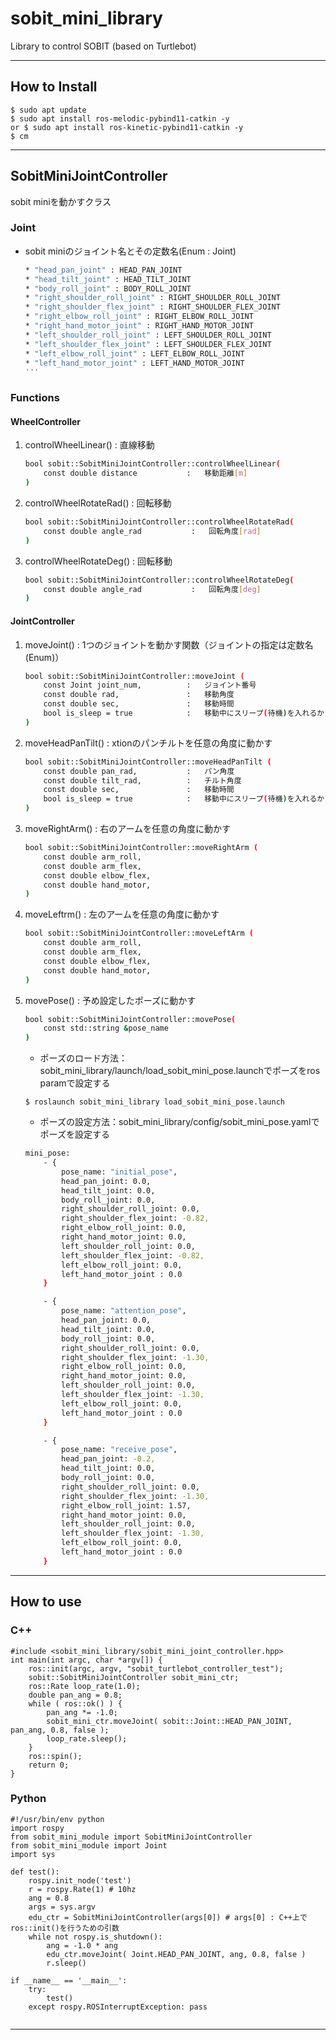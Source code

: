 # sobit_mini_library
Library to control SOBIT (based on Turtlebot)

---

## How to Install
```bash:
$ sudo apt update 
$ sudo apt install ros-melodic-pybind11-catkin -y 
or $ sudo apt install ros-kinetic-pybind11-catkin -y 
$ cm
```

---

## SobitMiniJointController
sobit miniを動かすクラス
### Joint
* sobit miniのジョイント名とその定数名(Enum : Joint)
    ```bash
    * "head_pan_joint" : HEAD_PAN_JOINT
    * "head_tilt_joint" : HEAD_TILT_JOINT 
    * "body_roll_joint" : BODY_ROLL_JOINT                           
    * "right_shoulder_roll_joint" : RIGHT_SHOULDER_ROLL_JOINT
    * "right_shoulder_flex_joint" : RIGHT_SHOULDER_FLEX_JOINT
    * "right_elbow_roll_joint" : RIGHT_ELBOW_ROLL_JOINT
    * "right_hand_motor_joint" : RIGHT_HAND_MOTOR_JOINT
    * "left_shoulder_roll_joint" : LEFT_SHOULDER_ROLL_JOINT
    * "left_shoulder_flex_joint" : LEFT_SHOULDER_FLEX_JOINT
    * "left_elbow_roll_joint" : LEFT_ELBOW_ROLL_JOINT
    * "left_hand_motor_joint" : LEFT_HAND_MOTOR_JOINT
    '''

### Functions
#### WheelController
1.  controlWheelLinear() :   直線移動
    ```bash
    bool sobit::SobitMiniJointController::controlWheelLinear( 
        const double distance           :   移動距離[m]
    )
    ```  
2.  controlWheelRotateRad() :   回転移動
    ```bash
    bool sobit::SobitMiniJointController::controlWheelRotateRad( 
        const double angle_rad           :   回転角度[rad]
    )
    ```  
3.  controlWheelRotateDeg() :   回転移動
    ```bash
    bool sobit::SobitMiniJointController::controlWheelRotateDeg( 
        const double angle_rad           :   回転角度[deg]
    )
    ```  
    
#### JointController
1.  moveJoint() :   1つのジョイントを動かす関数（ジョイントの指定は定数名(Enum)）
    ```bash
    bool sobit::SobitMiniJointController::moveJoint (
        const Joint joint_num,          :   ジョイント番号
        const double rad,               :   移動角度
        const double sec,               :   移動時間
        bool is_sleep = true            :   移動中にスリープ(待機)を入れるかどうか
    )
    ```  
2.  moveHeadPanTilt()   :   xtionのパンチルトを任意の角度に動かす
    ```bash
    bool sobit::SobitMiniJointController::moveHeadPanTilt (
        const double pan_rad,           :   パン角度
        const double tilt_rad,          :   チルト角度
        const double sec,               :   移動時間
        bool is_sleep = true            :   移動中にスリープ(待機)を入れるかどうか
    )
    ```  
3.  moveRightArm()   :   右のアームを任意の角度に動かす
    ```bash
    bool sobit::SobitMiniJointController::moveRightArm ( 
        const double arm_roll,           
        const double arm_flex,             
        const double elbow_flex,                   
        const double hand_motor,            
    )
    ```  
4.  moveLeftrm()   :   左のアームを任意の角度に動かす
    ```bash
    bool sobit::SobitMiniJointController::moveLeftArm ( 
        const double arm_roll,           
        const double arm_flex,             
        const double elbow_flex,                   
        const double hand_motor,            
    )
    ```  
4.  movePose()   :   予め設定したポーズに動かす
    ```bash
    bool sobit::SobitMiniJointController::movePose( 
        const std::string &pose_name 
    )
    ```  

    * ポーズのロード方法：sobit_mini_library/launch/load_sobit_mini_pose.launchでポーズをros paramで設定する
    ```bash:
    $ roslaunch sobit_mini_library load_sobit_mini_pose.launch
    ```

    * ポーズの設定方法：sobit_mini_library/config/sobit_mini_pose.yamlでポーズを設定する
    ```bash
    mini_pose:
        - { 
            pose_name: "initial_pose",
            head_pan_joint: 0.0,
            head_tilt_joint: 0.0,     
            body_roll_joint: 0.0,                             
            right_shoulder_roll_joint: 0.0,
            right_shoulder_flex_joint: -0.82,
            right_elbow_roll_joint: 0.0,
            right_hand_motor_joint: 0.0,
            left_shoulder_roll_joint: 0.0,
            left_shoulder_flex_joint: -0.82,
            left_elbow_roll_joint: 0.0,
            left_hand_motor_joint : 0.0
        }

        - { 
            pose_name: "attention_pose",
            head_pan_joint: 0.0,
            head_tilt_joint: 0.0,       
            body_roll_joint: 0.0,                           
            right_shoulder_roll_joint: 0.0,
            right_shoulder_flex_joint: -1.30,
            right_elbow_roll_joint: 0.0,
            right_hand_motor_joint: 0.0,
            left_shoulder_roll_joint: 0.0,
            left_shoulder_flex_joint: -1.30,
            left_elbow_roll_joint: 0.0,
            left_hand_motor_joint : 0.0
        }

        - { 
            pose_name: "receive_pose", 
            head_pan_joint: -0.2,
            head_tilt_joint: 0.0,     
            body_roll_joint: 0.0,                            
            right_shoulder_roll_joint: 0.0,
            right_shoulder_flex_joint: -1.30,
            right_elbow_roll_joint: 1.57,
            right_hand_motor_joint: 0.0,
            left_shoulder_roll_joint: 0.0,
            left_shoulder_flex_joint: -1.30,
            left_elbow_roll_joint: 0.0,
            left_hand_motor_joint : 0.0
        }
    ```  
---

## How to use
### C++

```bash:
#include <sobit_mini_library/sobit_mini_joint_controller.hpp>
int main(int argc, char *argv[]) {
    ros::init(argc, argv, "sobit_turtlebot_controller_test");
    sobit::SobitMiniJointController sobit_mini_ctr;
    ros::Rate loop_rate(1.0);
    double pan_ang = 0.8;
    while ( ros::ok() ) {
        pan_ang *= -1.0;
        sobit_mini_ctr.moveJoint( sobit::Joint::HEAD_PAN_JOINT, pan_ang, 0.8, false );
        loop_rate.sleep();
    }
    ros::spin();
    return 0;
}
```

### Python
```bash:
#!/usr/bin/env python
import rospy
from sobit_mini_module import SobitMiniJointController
from sobit_mini_module import Joint
import sys

def test():
    rospy.init_node('test')
    r = rospy.Rate(1) # 10hz
    ang = 0.8
    args = sys.argv
    edu_ctr = SobitMiniJointController(args[0]) # args[0] : C++上でros::init()を行うための引数
    while not rospy.is_shutdown():
        ang = -1.0 * ang
        edu_ctr.moveJoint( Joint.HEAD_PAN_JOINT, ang, 0.8, false )
        r.sleep()

if __name__ == '__main__':
    try:
        test()
    except rospy.ROSInterruptException: pass
    
```

---
